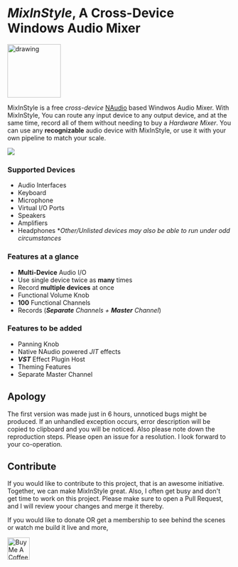 

# *MixInStyle*, A Cross-Device Windows Audio Mixer
<img src="https://lh3.googleusercontent.com/rw6XHtahVBNmBx4QDQWFfQRolcs32QdDYvkOKbeLP8XihJHpW2p7ApJEIqQU6aMtrEJtByho-i-TnbLBIBLY2T-H9jzlQv4Mk7a7Ll3p8ialTLDFQaEaemhviEp3MHSzgzQHSql2vm1doD_ElvMZIlsJeOfP2Ghn9moez0rkJCeGqgYsZJv3T-gM48CPfcITTazasP0UPPIHsxcmRZFzdFvOufEJACisekOLBGyj8UqJMqMO2XOnU905O_CpvIII3MSmnXl3hVEFR6K85frMUT84l_AMDjYOa5DUYKBkYjAr7dSN5wx-h7L7DujcyWStZwMbfI-FkA1a_rmxYVnUxT9SjyTRpvoufKeiLclRB70Fuz02iz3M6VTF2RwcJfO23fpK2RaRfIbzhinM3RAhfu6L3EWZV68ZkGNXMYA7n2HeOOQKgbE9CTYN4mZaiSBUHoZpMSFBz2oURnEmsTzIUycC4IZdSKA5kjp_WKTi1TvwJovfsXZqsRKh9ognChGmOJ9FtDWG1-r6wUoHd9qYGjH0sp4LVwupWXC0ARKdfENTOTNlvZNOrPTotyS4JGsOFZYNngyNMjNR1eREhrn5BLZ59P33um3TboKZs5_nA68G07hhoHDJxbxP0dnu2FE0azrINOMgfmJFOoV4GwmHhp2ZqB-vmN5P1FsoYG4w7cz1xVztp7WjHny6roBSFNttdr8HaQ_UwB4D9kSb2ZXw8lX8bMQvlTWGqzQcO5yQtPGbD8iJPmkVTqO9V1k43CMr1V5j7qgf1mKEuJy6azPnCXn6AAVz92vZYfKsSPbHy5wzEOj5BKLI5kxSPdly-VQwRpJ0o7ohhurgnpQbImWkMKQDUYpEGWvKBIZ0lam1=s320-no?authuser=0" alt="drawing" width="120"/>
<br>

MixInStyle is a free <i>cross-device</i> <a href="https://github.com/naudio/NAudio">NAudio</a> based Windwos Audio Mixer. With MixInStyle, You can route any input device to any output device, and at the same time, record all of them without needing to buy a *Hardware Mixer*. You can use any **recognizable** audio device with MixInStyle, or use it with your own pipeline to match your scale.

<img src="https://lh3.googleusercontent.com/Ocj7iNeYjb95--nJvmmuB-1r505_UDhpgSq4TQhea4en6CY_Db6iDv51_OPDpu6By1MRdMWv6YLT3CxxI_r5nEyFDKATvMN2VVXqgPuYiRQldV5AR1fwEtmG4EWbbUsCOjlc0tYDqD8gEwRLcyu_MzQLuTCBWgmY5JkZy8JMWOsKYH4onA4DnAp_86ZXfCGWaH0HivPuWEFf3HMyQi6rC_gucMlkTsLngxvtqLUDbYT2gOourTcH3DPm5fvLJw80nPS4ENKRloWnbJTBMt4TELerrHVcLw5TQqrGMe6mfYxFWgje5wLqlljcTguIsb785SjK-y88ccHasovTv1uy_GM-OxcP9EqK-LpsvruldwRIS5Qr7QB-dLJ_dXQTcDfdszjmL_w6g_06ZLjgC4KzXj81iqcfZtlupw2X780NPZ_OGZ3VcqqhQgEaHg8F1Y31OHIuPZUs5HCqfO_43SUPjc466Qrh5QuPXrfzrylSNy9DiO14GFNfX8NzY7EmHNvOLX7zwB9RLxaNe7-gB9exReWnzh-6fps8txUjS74iUvKMjW2O_OO7xxl5N-gcvYX2WONB4dlB9Sii1VKT3YLlMJQPU-ZcsMc57HIGhv4NLrFgyb4-mz6GsFFHYzG2xMYSR34bj70uyDwVFuaNFOnccgbKVBq8aqwdGHjUfs4qTGMblQuCMvIW9fVwQ_BxM7wOlhP4NWKBdAkMPQ2hFRfr9hZiZJMqzdWpSePNAAIe5LE0UlBGjKnaJwzzUFku6nfMoj7OOKHTT3A0Rpu7Tj1jLnAoeLX2VIrcPMQQVOgqtqOIS14SBodpoFT9ixWKAQ4JkpC3Kw-Ov8xz8s6Q5hBU5xXWZVUS4SSm6FqMyT2v=w802-h546-no?authuser=0"/>

### Supported Devices
 - Audio Interfaces
 - Keyboard
 - Microphone
 - Virtual I/O Ports
 - Speakers
 - Amplifiers
 - Headphones
**Other/Unlisted devices may also be able to run under odd circumstances*

### Features at a glance

 - **Multi-Device** Audio I/O
 - Use single device twice as **many** times
 - Record **multiple devices** at once
 - Functional Volume Knob
 - **100** Functional Channels
 - Records (***Separate** Channels + **Master** Channel*)

### Features to be added
 - Panning Knob
 - Native NAudio powered *JIT* effects
 - ***VST*** Effect Plugin Host
 - Theming Features
 - Separate Master Channel

## Apology
The first version was made just in 6 hours, unnoticed bugs might be produced. If an unhandled exception occurs, error description will be copied to clipboard and you will be noticed. Also please note down the reproduction steps. Please open an issue for a resolution. I look forward to your co-operation.

## Contribute
If you would like to contribute to this project, that is an awesome initiative. Together, we can make MixInStyle great. Also, I often get busy and don't get time to work on this project. Please make sure to open a Pull Request, and I will review yoour changes and merge it thereby.

If you would like to donate OR get a membership to see behind the scenes or watch me build it live and more,

<a href="https://www.buymeacoffee.com/arjoman" target="_blank">
<img src="https://cdn.buymeacoffee.com/buttons/v2/default-yellow.png" alt="Buy Me A Coffee" height="50">
</a>
